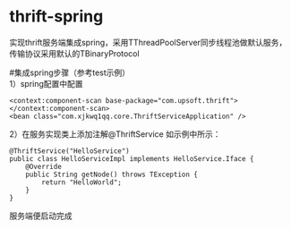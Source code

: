 # thrift-spring
实现thrift服务端集成spring，采用TThreadPoolServer同步线程池做默认服务，传输协议采用默认的TBinaryProtocol

#集成spring步骤（参考test示例）<br>
1）spring配置中配置<br>
```
<context:component-scan base-package="com.upsoft.thrift"></context:component-scan>  
<bean class="com.xjkwq1qq.core.ThriftServiceApplication" />
```
2）在服务实现类上添加注解@ThriftService
如示例中所示：<br>

```
@ThriftService("HelloService")
public class HelloServiceImpl implements HelloService.Iface {
	@Override
	public String getNode() throws TException {
		return "HelloWorld";
	}
}
```
服务端便启动完成

